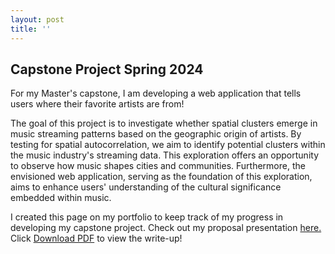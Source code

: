```yaml
---
layout: post
title: ''
---
```


## Capstone Project Spring 2024
For my Master's capstone, I am developing a web application that tells users where their favorite artists are from!

The goal of this project is to investigate whether spatial clusters emerge in music streaming patterns based on the geographic origin of artists. By testing for spatial autocorrelation, we aim to identify potential clusters within the music industry's streaming data. This exploration offers an opportunity to observe how music shapes cities and communities. Furthermore, the envisioned web application, serving as the foundation of this exploration, aims to enhance users' understanding of the cultural significance embedded within music.

I created this page on my portfolio to keep track of my progress in developing my capstone project. Check out my proposal presentation [here.](https://github.com/crusem/MC-Portfolio-2024/blob/48df248d16a235ceaf249900f38f7dccde80e3d1/assets/img/projects/proj-3/CapstoneProposalPresentation.pdf) Click [Download PDF](https://github.com/crusem/MC-Portfolio-2024/blob/48df248d16a235ceaf249900f38f7dccde80e3d1/assets/img/projects/proj-3/writeup.pdf) to view the write-up!





